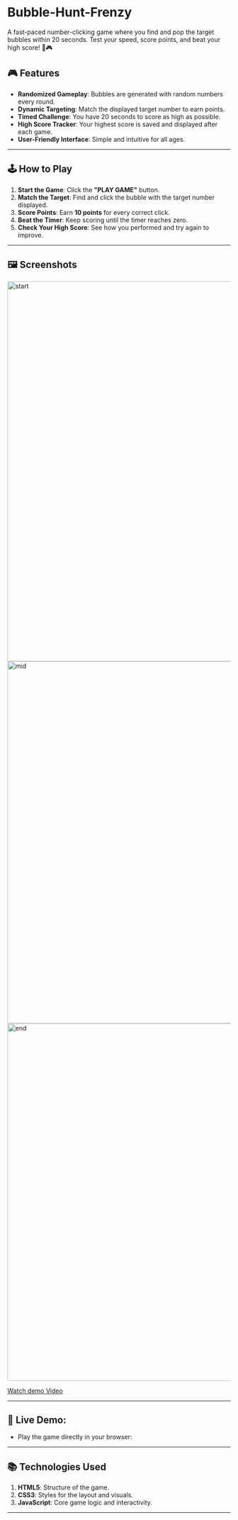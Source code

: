 # Bubble-Hunt-Frenzy
A fast-paced number-clicking game where you find and pop the target bubbles within 20 seconds. Test your speed, score points, and beat your high score! 🎯🎮

## 🎮 Features

- **Randomized Gameplay**: Bubbles are generated with random numbers every round.
- **Dynamic Targeting**: Match the displayed target number to earn points.
- **Timed Challenge**: You have 20 seconds to score as high as possible.
- **High Score Tracker**: Your highest score is saved and displayed after each game.
- **User-Friendly Interface**: Simple and intuitive for all ages.

---

## 🕹️ How to Play

1. **Start the Game**: Click the **"PLAY GAME"** button.
2. **Match the Target**: Find and click the bubble with the target number displayed.
3. **Score Points**: Earn **10 points** for every correct click.
4. **Beat the Timer**: Keep scoring until the timer reaches zero.
5. **Check Your High Score**: See how you performed and try again to improve.
---
## 🖼️ Screenshots
<img width="857" alt="start" src="https://github.com/user-attachments/assets/c938d859-436c-4621-90f2-ab1d30b35129"><img width="817" alt="mid" src="https://github.com/user-attachments/assets/4bdbfb3d-12b8-4a37-a52a-ebbef78c02f4"><img width="806" alt="end" src="https://github.com/user-attachments/assets/f407760c-ab93-4795-be15-dff24f248068">

[Watch demo Video](https://github.com/user-attachments/assets/fc8e89dd-32d1-4a0c-a534-0dd1dad5c96d)


---
## 🚀 Live Demo: 
- Play the game directly in your browser: 
---
## 📚 Technologies Used
1. **HTML5**: Structure of the game.
2. **CSS3**: Styles for the layout and visuals.
3. **JavaScript**: Core game logic and interactivity.
---


